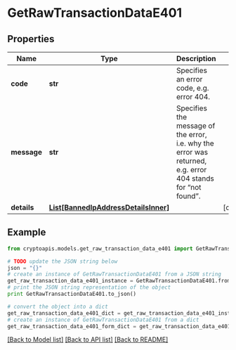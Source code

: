 # GetRawTransactionDataE401


## Properties
Name | Type | Description | Notes
------------ | ------------- | ------------- | -------------
**code** | **str** | Specifies an error code, e.g. error 404. | 
**message** | **str** | Specifies the message of the error, i.e. why the error was returned, e.g. error 404 stands for “not found”. | 
**details** | [**List[BannedIpAddressDetailsInner]**](BannedIpAddressDetailsInner.md) |  | [optional] 

## Example

```python
from cryptoapis.models.get_raw_transaction_data_e401 import GetRawTransactionDataE401

# TODO update the JSON string below
json = "{}"
# create an instance of GetRawTransactionDataE401 from a JSON string
get_raw_transaction_data_e401_instance = GetRawTransactionDataE401.from_json(json)
# print the JSON string representation of the object
print GetRawTransactionDataE401.to_json()

# convert the object into a dict
get_raw_transaction_data_e401_dict = get_raw_transaction_data_e401_instance.to_dict()
# create an instance of GetRawTransactionDataE401 from a dict
get_raw_transaction_data_e401_form_dict = get_raw_transaction_data_e401.from_dict(get_raw_transaction_data_e401_dict)
```
[[Back to Model list]](../README.md#documentation-for-models) [[Back to API list]](../README.md#documentation-for-api-endpoints) [[Back to README]](../README.md)


